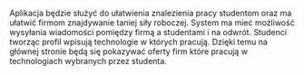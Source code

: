 Aplikacja będzie służyć do ułatwienia znalezienia pracy studentom oraz ma ułatwić firmom znajdywanie taniej siły roboczej. 
System ma mieć możliwość wysyłania wiadomości pomiędzy firmą a studentami i na odwrót. 
Studenci tworząc profil wpisują technologie w których pracują. 
Dzięki temu na głównej stronie będą się pokazywać oferty firm które pracują w technologiach wybranych przez studenta.
